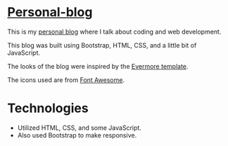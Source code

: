 # [Personal-blog](https://blog.alanconstantino.com/)
This is my [personal blog](https://blog.alanconstantino.com/) where I talk about coding and web development.

This blog was built using Bootstrap, HTML, CSS, and a little bit of JavaScript.

The looks of the blog were inspired by the [Evermore template](https://webflow.com/templates/html/evermore-blog-website-template).

The icons used are from [Font Awesome](https://fontawesome.com/icons).

# Technologies
- Utilized HTML, CSS, and some JavaScript.
- Also used Bootstrap to make responsive.
